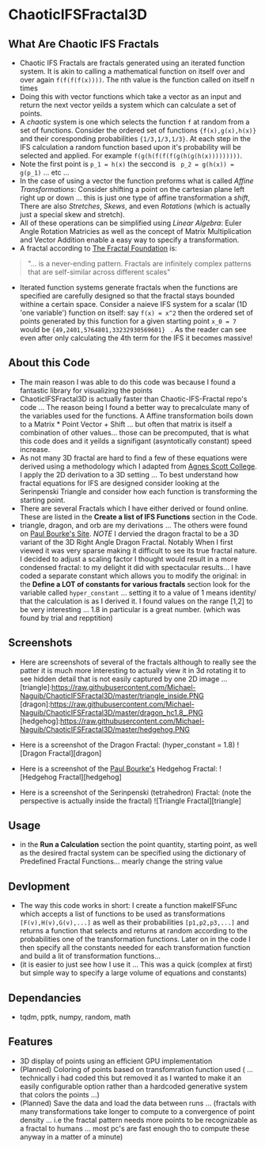 # ChaoticIFSFractal3D
## What Are Chaotic IFS Fractals
- Chaotic IFS Fractals are fractals generated using an iterated function system. It is akin to calling a mathematical function on
 itself over and over again ```f(f(f(f(x))))```. The nth value is the function called on itself n times
- Doing this with vector functions which take a vector as an input and return the next vector 
 yeilds a system which can calculate a set of points. 
- A *chaotic* system is one which selects the function ```f``` at random from a set of functions.
 Consider the ordered set of functions ```{f(x),g(x),h(x)}``` and their coresponding probabilities ```{1/3,1/3,1/3}```. At each step 
 in the IFS calculation a random function based upon it's probability will be selected and applied. For example ```f(g(h(f(f(f(g(h(g(h(x)))))))))```. 
- Note the first point is ```p_1 = h(x)``` the seccond is ``` p_2 = g(h(x)) = g(p_1)``` ... etc ... 
- In the case of using a vector the function preforms what is called *Affine Transformations*: Consider shifting a point on the cartesian plane
left right up or down ... this is just one type of affine transformation a *shift*, There are also *Stretches*, *Skews*, and even *Rotations* (which is actually just a special skew and stretch).
- All of these operations can be simplified using *Linear Algebra*: Euler Angle Rotation Matricies as well as the concept of Matrix Multiplication and Vector
Addition enable a easy way to specify a transformation.
- A fractal according to [The Fractal Foundation](https://fractalfoundation.org/resources/what-are-fractals/) is: 
> "... is a never-ending pattern. Fractals are infinitely complex patterns that are self-similar across different scales"
- Iterated function systems generate fractals when the functions are specified are carefully designed so that the fractal stays bounded withine
a certain space. Consider a naieve IFS system for a scalar (1D 'one variable') function on itself: say ```f(x) = x^2``` then the ordered set of points 
generated by this function for a given starting point ```x_0 = 7``` would be ```{49,2401,5764801,33232930569601} ``` . As the reader can see even after only calculating the 4th term for the IFS it becomes massive! 
## About this Code
- The main reason I was able to do this code was because I found a fantastic library for visualizing the points
- ChaoticIFSFractal3D is actually faster than Chaotic-IFS-Fractal repo's code ... The reason being I found a better way to precalculate many of the variables 
used for the functions. A Affine transformation boils down to a Matrix * Point Vector  + Shift ... but often that matrix is itself a combination of other values... those can be precomputed, that is what this code does and it yeilds a signifigant (asyntotically constant) speed increase.
- As not many 3D fractal are hard to find a few of these equations were derived using a methodology which I adapted from 
[Agnes Scott College](http://larryriddle.agnesscott.org/ifs/heighway/goldenDragon.htm). I apply the 2D derivation to a 3D setting ... To best understand how 
fractal equations for IFS are designed consider looking at the Serinpenski Triangle and consider how each function is transforming the starting point.
- There are several Fractals which I have either derived or found online. These are listed in the **Create a list of IFS Functions** section in the Code.
- triangle, dragon, and orb are my derivations ... The others were found on [Paul Bourke's Site](http://paulbourke.net/fractals/ifs/). *NOTE* I dervied the dragon fractal to be a 3D variant of the 3D Right Angle Dragon Fractal. Notably When I first viewed it was very sparse making it difficult to see its true
fractal nature. I decided to adjust a scaling factor I thought would result in a more condensed fractal: to my delight it did with spectacular results...
I have coded a separate constant which allows you to modify the original: in the **Define a LOT of constants for various fractals** section look for the
variable called ```hyper_constant``` ... setting it to a value of 1 means identity/ that the calculation is as I derived it. I found values on the range [1,2] to be very interesting ... 1.8 in particular is a great number. (which was found by trial and repptition)
## Screenshots
- Here are screenshots of several of the fractals although to really see the patter it is much more interesting to actually view it in 3d rotating it to see
hidden detail that is not easily captured by one 2D image ... 
[triangle]:https://raw.githubusercontent.com/Michael-Naguib/ChaoticIFSFractal3D/master/triangle_inside.PNG
[dragon]:https://raw.githubusercontent.com/Michael-Naguib/ChaoticIFSFractal3D/master/dragon_hc1.8_.PNG
[hedgehog]:https://raw.githubusercontent.com/Michael-Naguib/ChaoticIFSFractal3D/master/hedgehog.PNG

- Here is a screenshot of the Dragon Fractal: (hyper_constant = 1.8) 
![Dragon Fractal][dragon]
- Here is a screenshot of the [Paul Bourke's](http://paulbourke.net/fractals/ifs/) Hedgehog Fractal: 
![Hedgehog Fractal][hedgehog]
- Here is a screenshot of the Serinpenski (tetrahedron) Fractal: (note the perspective is actually inside the fractal)
![Triangle Fractal][triangle]

## Usage
- in the **Run a Calculation** section the point quantity, starting point, as well as the desired fractal system can be specified using the dictionary of Predefined Fractal Functions... mearly change the string value 
## Devlopment
- The way this code works in short:  I create a function makeIFSFunc which accepts a list of functions to be used as transformations ```[F(v),H(v),G(v),...]``` as well as their probabilities ```[p1,p2,p3,...]``` and returns a function that selects and returns at random according to the probabilities one of the transformation functions. Later on in the code I then specify all the constants needed for each transformation function and build a lit of transformation functions... 
- (it is easier to just see how I use it ... This was a quick (complex at first) but simple way to specify a large volume of equations and constants)
## Dependancies
- tqdm, pptk, numpy, random, math
## Features
- 3D display of points using an efficient GPU implementation
- (Planned) Coloring of points based on transfomration function used ( ... technically i had coded this but removed it as I wanted to make it an easily configurable option rather than a hardcoded generative system that colors the points ...)
- (Planned) Save the data and load the data between runs ... (fractals with many transformations take longer to compute to a convergence of point density ... i.e the fractal pattern needs more points to be recognizable as a fractal to humans ... most pc's are fast enough tho to compute these anyway in a matter of a minute)


